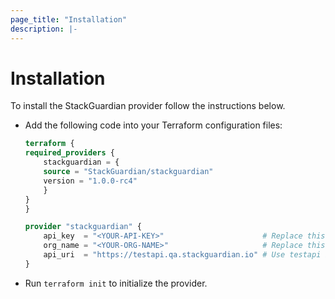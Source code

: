 ```yaml
---
page_title: "Installation"
description: |-
---
```


# Installation

To install the StackGuardian provider follow the instructions below.

- Add the following code into your Terraform configuration files:

    ```terraform
    terraform {
    required_providers {
        stackguardian = {
        source = "StackGuardian/stackguardian"
        version = "1.0.0-rc4"
        }
    }
    }

    provider "stackguardian" {
        api_key  = "<YOUR-API-KEY>"                      # Replace this with your API key
        org_name = "<YOUR-ORG-NAME>"                     # Replace this with your organization name
        api_uri  = "https://testapi.qa.stackguardian.io" # Use testapi instead of production for testing
    }
    ```
- Run `terraform init` to initialize the provider.